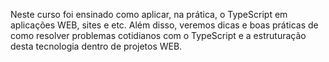 Neste curso foi ensinado como aplicar, na prática, o TypeScript em aplicações WEB, sites e etc. 
Além disso, veremos dicas e boas práticas de como resolver problemas cotidianos com o TypeScript e a estruturação desta tecnologia dentro de projetos WEB.
